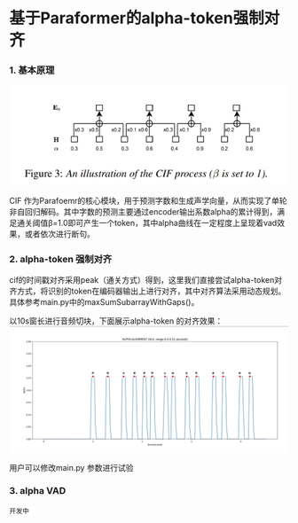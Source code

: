 # 基于Paraformer的alpha-token强制对齐

### 1. 基本原理
![本地图片](./img/img1.png "CIF")

CIF 作为Parafoemr的核心模块，用于预测字数和生成声学向量，从而实现了单轮非自回归解码。其中字数的预测主要通过encoder输出系数alpha的累计得到，满足通关阈值β=1.0即可产生一个token，其中alpha曲线在一定程度上呈现着vad效果，或者依次进行断句。


### 2. alpha-token 强制对齐 
cif的时间戳对齐采用peak（通关方式）得到，这里我们直接尝试alpha-token对齐方式，将识别的token在编码器输出上进行对齐，其中对齐算法采用动态规划。具体参考main.py中的maxSumSubarrayWithGaps()。

以10s窗长进行音频切块，下面展示alpha-token 的对齐效果：
![本地图片](./img/img2.png "ALPHA")

用户可以修改main.py 参数进行试验
### 3. alpha VAD
    开发中